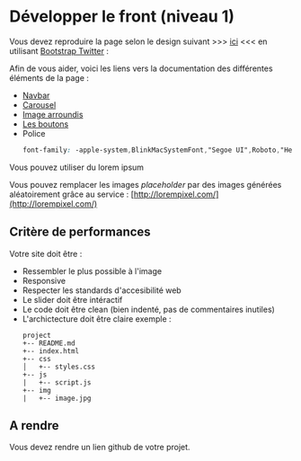 # Développer le front (niveau 1)

Vous devez reproduire la page selon le design suivant >>> [ici](img/gabarit.png) <<< en utilisant [Bootstrap Twitter](http://getbootstrap.com/) :

Afin de vous aider, voici les liens vers la documentation des différentes éléments de la page : 

* [Navbar](http://getbootstrap.com/docs/4.1/components/navbar/#supported-content)
* [Carousel](http://getbootstrap.com/docs/4.1/components/carousel/#with-captions)
* [Image arroundis](http://getbootstrap.com/docs/4.1/utilities/borders/#border-radius)
* [Les boutons](http://getbootstrap.com/docs/4.1/components/buttons/)
* Police
   ```css
   font-family: -apple-system,BlinkMacSystemFont,"Segoe UI",Roboto,"Helvetica Neue",Arial,sans-serif,"Apple Color Emoji","Segoe UI Emoji","Segoe UI Symbol";
   ```
Vous pouvez utiliser du lorem ipsum

Vous pouvez remplacer les images *placeholder* par des images générées aléatoirement grâce au service : [http://lorempixel.com/](http://lorempixel.com/)

## Critère de performances

Votre site doit être : 

* Ressembler le plus possible à l'image
* Responsive
* Respecter les standards d'accesibilité web
* Le slider doit être intéractif
* Le code doit être clean (bien indenté, pas de commentaires inutiles)
* L'archictecture doit être claire 
  exemple : 
    ```
    project
    +-- README.md
    +-- index.html    
    +-- css
    │   +-- styles.css   
    +-- js
    |   +-- script.js
    +-- img
    |   +-- image.jpg    
    ```

## A rendre 

Vous devez rendre un lien github de votre projet.